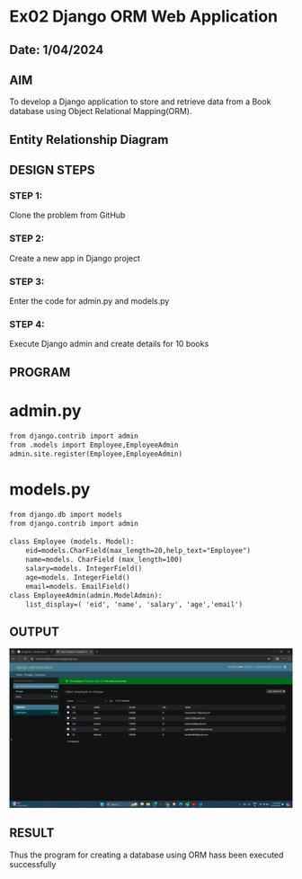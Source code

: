 # Ex02 Django ORM Web Application
## Date: 1/04/2024

## AIM
To develop a Django application to store and retrieve data from a Book database using Object Relational Mapping(ORM).

## Entity Relationship Diagram


## DESIGN STEPS

### STEP 1:
Clone the problem from GitHub

### STEP 2:
Create a new app in Django project

### STEP 3:
Enter the code for admin.py and models.py

### STEP 4:
Execute Django admin and create details for 10 books

## PROGRAM

# admin.py
```
from django.contrib import admin
from .models import Employee,EmployeeAdmin
admin.site.register(Employee,EmployeeAdmin)
```
# models.py
```
from django.db import models
from django.contrib import admin

class Employee (models. Model):
    eid=models.CharField(max_length=20,help_text="Employee")
    name=models. CharField (max_length=100)
    salary=models. IntegerField()
    age=models. IntegerField()
    email=models. EmailField()
class EmployeeAdmin(admin.ModelAdmin):
    list_display=( 'eid', 'name', 'salary', 'age','email')
```

## OUTPUT

![alt text](<Screenshot 2024-04-01 192850.png>)


## RESULT
Thus the program for creating a database using ORM hass been executed successfully
